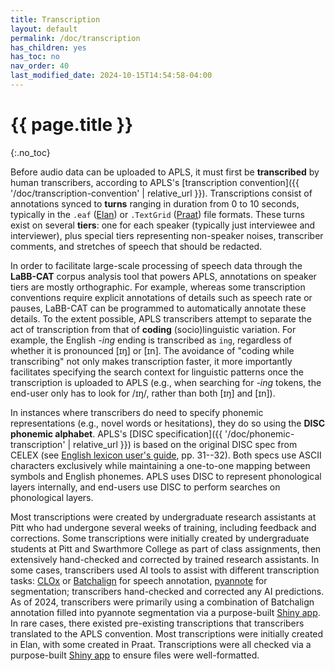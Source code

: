 ```yaml
---
title: Transcription
layout: default
permalink: /doc/transcription
has_children: yes
has_toc: no
nav_order: 40 
last_modified_date: 2024-10-15T14:54:58-04:00
---
```


# {{ page.title }}
{:.no_toc}

Before audio data can be uploaded to APLS, it must first be **transcribed** by human transcribers, according to APLS's [transcription convention]({{ '/doc/transcription-convention' | relative_url }}).
Transcriptions consist of annotations synced to **turns** ranging in duration from 0 to 10 seconds, typically in the `.eaf` ([Elan](https://archive.mpi.nl/tla/elan)) or `.TextGrid` ([Praat](http://www.fon.hum.uva.nl/praat/)) file formats.
These turns exist on several **tiers**: one for each speaker (typically just interviewee and interviewer), plus special tiers representing non-speaker noises, transcriber comments, and stretches of speech that should be redacted.

In order to facilitate large-scale processing of speech data through the **LaBB-CAT** corpus analysis tool that powers APLS, annotations on speaker tiers are mostly orthographic.
For example, whereas some transcription conventions require explicit annotations of details such as speech rate or pauses, LaBB-CAT can be programmed to automatically annotate these details.
To the extent possible, APLS transcribers attempt to separate the act of transcription from that of **coding** (socio)linguistic variation.
For example, the English _-ing_ ending is transcribed as `ing`, regardless of whether it is pronounced [ɪŋ] or [ɪn].
The avoidance of "coding while transcribing" not only makes transcription faster, it more importantly facilitates specifying the search context for linguistic patterns once the transcription is uploaded to APLS (e.g., when searching for _-ing_ tokens, the end-user only has to look for /ɪŋ/, rather than both [ɪŋ] and [ɪn]).

In instances where transcribers do need to specify phonemic representations (e.g., novel words or hesitations), they do so using the **DISC phonemic alphabet**.
APLS's [DISC specification]({{ '/doc/phonemic-transcription' | relative_url }}) is based on the original DISC spec from CELEX (see [English lexicon user's guide](https://catalog.ldc.upenn.edu/docs/LDC96L14/eug_let.pdf), pp. 31--32).
Both specs use ASCII characters exclusively while maintaining a one-to-one mapping between symbols and English phonemes.
APLS uses DISC to represent phonological layers internally, and end-users use DISC to perform searches on phonological layers.

Most transcriptions were created by undergraduate research assistants at Pitt who had undergone several weeks of training, including feedback and corrections.
Some transcriptions were initially created by undergraduate students at Pitt and Swarthmore College as part of class assignments, then extensively hand-checked and corrected by trained research assistants.
In some cases, transcribers used AI tools to assist with different transcription tasks: [CLOx](https://clox.ling.washington.edu/#/) or [Batchalign](https://github.com/TalkBank/batchalign) for speech annotation, [pyannote](https://github.com/pyannote/pyannote-audio) for segmentation;
transcribers hand-checked and corrected any AI predictions.
As of 2024, transcribers were primarily using a combination of Batchalign annotation filled into pyannote segmentation via a purpose-built [Shiny app](https://djvill.shinyapps.io/fill-batchalign-words/).
In rare cases, there existed pre-existing transcriptions that transcribers translated to the APLS convention.
Most transcriptions were initially created in Elan, with some created in Praat.
Transcriptions were all checked via a purpose-built [Shiny app](https://djvill.shinyapps.io/apls_elan_file_checker/) to ensure files were well-formatted.
